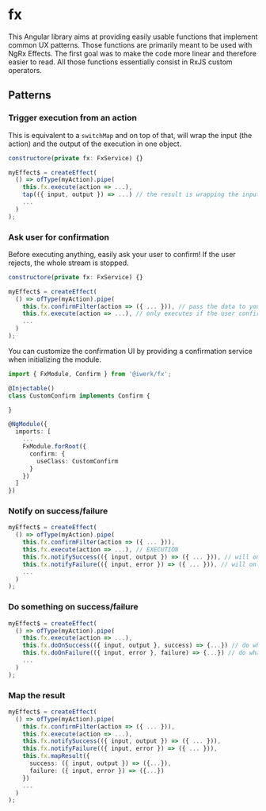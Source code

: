 # fx

This Angular library aims at providing easily usable functions that implement common UX patterns. Those functions are primarily meant to be used with NgRx Effects. The first goal was to make the code more linear and therefore easier to read. All those functions essentially consist in RxJS custom operators.

## Patterns

### Trigger execution from an action

This is equivalent to a `switchMap` and on top of that, will wrap the input (the action) and the output of the execution in one object.

```ts
constructore(private fx: FxService) {}

myEffect$ = createEffect(
  () => ofType(myAction).pipe(
    this.fx.execute(action => ...),
    tap(({ input, output }) => ...) // the result is wrapping the input and the output
    ...
  )
);
```

### Ask user for confirmation

Before executing anything, easily ask your user to confirm! If the user rejects, the whole stream is stopped.

```ts
constructore(private fx: FxService) {}

myEffect$ = createEffect(
  () => ofType(myAction).pipe(
    this.fx.confirmFilter(action => ({ ... })), // pass the data to your confirmation UI handler
    this.fx.execute(action => ...), // only executes if the user confirms
    ...
  )
);
```

You can customize the confirmation UI by providing a confirmation service when initializing the module.

```ts
import { FxModule, Confirm } from '@iwerk/fx';

@Injectable()
class CustomConfirm implements Confirm {

}

@NgModule({
  imports: [
    ...
    FxModule.forRoot({
      confirm: {
        useClass: CustomConfirm
      }
    })
  ]
})
```

### Notify on success/failure

```ts
myEffect$ = createEffect(
  () => ofType(myAction).pipe(
    this.fx.confirmFilter(action => ({ ... })),
    this.fx.execute(action => ...), // EXECUTION
    this.fx.notifySuccess(({ input, output }) => ({ ... })), // will only run if the execution succeeds, generate data to pass to the notification UI handler
    this.fx.notifyFailure(({ input, error }) => ({ ... })), // will only run if the execution fails, generate data to pass to the notification UI handler
    ...
  )
);
```

### Do something on success/failure

```ts
myEffect$ = createEffect(
  () => ofType(myAction).pipe(
    this.fx.execute(action => ...),
    this.fx.doOnSuccess(({ input, output }, success) => {...}) // do whatever you want here,
    this.fx.doOnFailure(({ input, error }, failure) => {...}) // do whatever you want here
    ...
  )
);
```

### Map the result

```ts
myEffect$ = createEffect(
  () => ofType(myAction).pipe(
    this.fx.confirmFilter(action => ({ ... })),
    this.fx.execute(action => ...),
    this.fx.notifySuccess(({ input, output }) => ({ ... })),
    this.fx.notifyFailure(({ input, error }) => ({ ... })),
    this.fx.mapResult({
      success: ({ input, output }) => ({...}),
      failure: ({ input, error }) => ({...})
    })
    ...
  )
);
```
